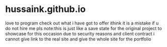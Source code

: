 # hussaink.github.io
love to program check out what i have got to offer ithink it is a mistake if u do not hire me
pls note:this is just like a save state for the original project to showcase for this occasion due to security reasons and client contract i cannot give link to the real site and give the whole site for the portfolio 
